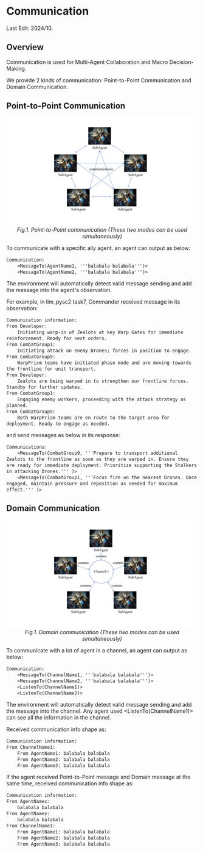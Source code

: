 

# Communication

Last Edit: 2024/10.


## Overview

Communication is used for Multi-Agent Collaboration and Macro Decision-Making.

We provide 2 kinds of communication: Point-to-Point Communication and Domain Communication.

## Point-to-Point Communication

<p align="center">
  <img src="figures/communication1.png" width="640"><br/>
  <i> Fig.1. Point-to-Point communication (These two modes can be used simultaneously)</i><br/>
</p>

To communicate with a specific ally agent, an agent can output as below:

    Communication:
        <MessageTo(AgentName1, '''balabala balabala''')>
        <MessageTo(AgentName2, '''balabala balabala''')>

The environment will automatically detect valid message sending and 
add the message into the agent's observation.

For example, in llm_pysc2 task7, Commander received message in its observation:

    Communication information:
	From Developer: 
		Initiating warp-in of Zealots at key Warp Gates for immediate reinforcement. Ready for next orders.
	From CombatGroup1: 
		Initiating attack on enemy Drones; forces in position to engage.
	From CombatGroup9: 
		WarpPrism teams have initiated phase mode and are moving towards the frontline for unit transport.
	From Developer: 
		Zealots are being warped in to strengthen our frontline forces. Standby for further updates.
	From CombatGroup1: 
		Engaging enemy workers, proceeding with the attack strategy as planned.
	From CombatGroup9: 
		Both WarpPrism teams are en route to the target area for deployment. Ready to engage as needed.

and send messages as below in its response:

    Communications:
        <MessageTo(CombatGroup9, '''Prepare to transport additional Zealots to the frontline as soon as they are warped in. Ensure they are ready for immediate deployment. Prioritize supporting the Stalkers in attacking Drones.''' )>
        <MessageTo(CombatGroup1, '''Focus fire on the nearest Drones. Once engaged, maintain pressure and reposition as needed for maximum effect.''' )>

## Domain Communication

<p align="center">
  <img src="figures/communication2.png" width="640"><br/>
  <i> Fig.1. Domain communication (These two modes can be used simultaneously)</i><br/>
</p>

To communicate with a lot of agent in a channel, an agent can output as below:

    Communication:
        <MessageTo(ChannelName1, '''balabala balabala''')>
        <MessageTo(ChannelName2, '''balabala balabala''')>
        <ListenTo(ChannelName1)>
        <ListenTo(ChannelName2)>

The environment will automatically detect valid message sending and 
add the message into the channel. Any agent used <ListenTo(ChannelName1)>
can see all the information in the channel.

Received communication info shape as:

    Communication information:
	From ChannelName1:
        From AgentName1: balabala balabala
        From AgentName2: balabala balabala
        From AgentName3: balabala balabala

If the agent received Point-to-Point message and Domain message at the same time,
received communication info shape as:

    Communication information:
    From AgentNamex: 
        balabala balabala
    From AgentNamey: 
        balabala balabala
	From ChannelName1:
        From AgentName1: balabala balabala
        From AgentName2: balabala balabala
        From AgentName3: balabala balabala
